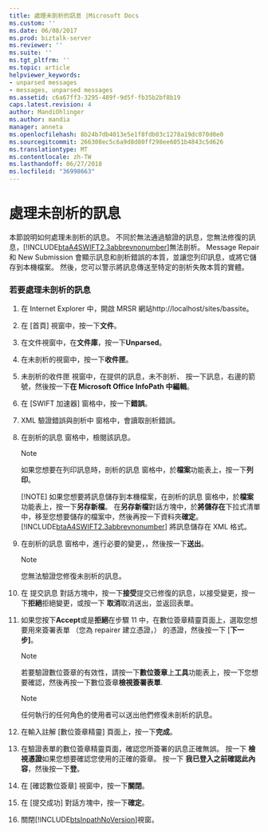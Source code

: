 ```yaml
---
title: 處理未剖析的訊息 |Microsoft Docs
ms.custom: ''
ms.date: 06/08/2017
ms.prod: biztalk-server
ms.reviewer: ''
ms.suite: ''
ms.tgt_pltfrm: ''
ms.topic: article
helpviewer_keywords:
- unparsed messages
- messages, unparsed messages
ms.assetid: c6a67ff3-3295-489f-9d5f-fb35b2bf8b19
caps.latest.revision: 4
author: MandiOhlinger
ms.author: mandia
manager: anneta
ms.openlocfilehash: 8b24b7db4013e5e1f8fdb03c1278a19dc070d0e0
ms.sourcegitcommit: 266308ec5c6a9d8d80ff298ee6051b4843c5d626
ms.translationtype: MT
ms.contentlocale: zh-TW
ms.lasthandoff: 06/27/2018
ms.locfileid: "36998663"
---
```

# <a name="handling-an-unparsed-message"></a>處理未剖析的訊息
本節說明如何處理未剖析的訊息。 不同於無法通過驗證的訊息，您無法修復的訊息，[!INCLUDE[btaA4SWIFT2.3abbrevnonumber](../../includes/btaa4swift2-3abbrevnonumber-md.md)]無法剖析。 Message Repair 和 New Submission 會顯示訊息和剖析錯誤的本質，並讓您列印訊息，或將它儲存到本機檔案。 然後，您可以警示將訊息傳送至特定的剖析失敗本質的實體。  

### <a name="to-handle-an-unparsed-message"></a>若要處理未剖析的訊息  

1. 在 Internet Explorer 中，開啟 MRSR 網站http://localhost/sites/bassite。  

2. 在 [首頁] 視窗中，按一下**文件**。  

3. 在文件視窗中，在**文件庫**，按一下**Unparsed**。  

4. 在未剖析的視窗中，按一下**收件匣**。  

5. 未剖析的收件匣 視窗中，在提供的訊息，未不剖析、 按一下訊息，右邊的箭號，然後按一下**在 Microsoft Office InfoPath 中編輯**。  

6. 在 [SWIFT 加速器] 窗格中，按一下**錯誤**。  

7. XML 驗證錯誤與剖析中 窗格中，會讀取剖析錯誤。  

8. 在剖析的訊息 窗格中，檢閱該訊息。  

   > [!NOTE]
   >  如果您想要在列印訊息時，剖析的訊息 窗格中，於**檔案**功能表上，按一下**列印**。  
   > 
   > [!NOTE]
   >  如果您想要將訊息儲存到本機檔案，在剖析的訊息 窗格中，於**檔案**功能表上，按一下**另存新檔**。 在**另存新檔**對話方塊中，於**將儲存在**下拉式清單中，移至您想要儲存的檔案中，然後再按一下資料夾**確定**。 [!INCLUDE[btaA4SWIFT2.3abbrevnonumber](../../includes/btaa4swift2-3abbrevnonumber-md.md)] 將訊息儲存在 XML 格式。  

9. 在剖析的訊息 窗格中，進行必要的變更，，然後按一下**送出**。  

    > [!NOTE]
    >  您無法驗證您修復未剖析的訊息。  

10. 在 提交訊息 對話方塊中，按一下**接受**提交已修復的訊息，以接受變更，按一下**拒絕**拒絕變更，或按一下 **取消**取消送出，並返回表單。  

11. 如果您按下**Accept**或是**拒絕**在步驟 11 中，在數位簽章精靈頁面上，選取您想要用來簽署表單 （您為 repairer 建立憑證，） 的憑證，然後按一下 [**下一步]**。  

    > [!NOTE]
    >  若要驗證數位簽章的有效性，請按一下**數位簽章**上**工具**功能表上，按一下您想要確認，然後再按一下數位簽章**檢視簽署表單**.  

    > [!NOTE]
    >  任何執行的任何角色的使用者可以送出他們修復未剖析的訊息。  

12. 在輸入註解 [數位簽章精靈] 頁面上，按一下**完成**。  

13. 在驗證表單的數位簽章精靈頁面，確認您所簽署的訊息正確無誤。 按一下 **檢視憑證**如果您想要確認您使用的正確的簽章。 按一下 **我已登入之前確認此內容**，然後按一下**登**。  

14. 在 [確認數位簽章] 視窗中，按一下**關閉**。  

15. 在 [提交成功] 對話方塊中，按一下**確定**。  

16. 關閉[!INCLUDE[btsInpathNoVersion](../../includes/btsinpathnoversion-md.md)]視窗。
